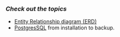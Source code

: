 ### ***_Check out the topics_***

 - [Entity Relationship diagram (ERD)](https://github.com/vive-999/postgreSQL/blob/main/ERD.md)
 - [PostgresSQL](https://github.com/vive-999/Topics/blob/main/PostgreSQL.md) from installation to backup.
